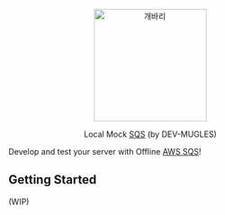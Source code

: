 <p align="center">
  <a href="https://github.com/DEV-MUGLES" target="blank"><img src="https://user-images.githubusercontent.com/48555121/133935272-79272b77-da91-4349-8951-404a1a7bc3ee.png" width="200" height="auto" alt="개바리"/></a>
</p>

<p align="center">Local Mock <a href="https://aws.amazon.com/sqs/" target="_blank">SQS</a> (by DEV-MUGLES)</p>

Develop and test your server with Offline [AWS SQS](https://aws.amazon.com/sqs/)!

## Getting Started

(WIP)
